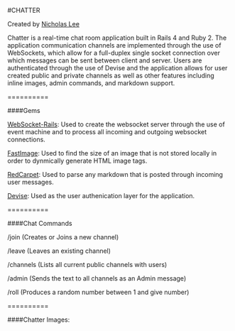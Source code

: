 #CHATTER

Created by [Nicholas Lee](https://www.linkedin.com/in/nicky)

Chatter is a real-time chat room application built in Rails 4 and Ruby 2.  The application communication channels are implemented through the use of WebSockets, which allow for a full-duplex single socket connection over which messages can be sent between client and server.  Users are authenticated through the use of Devise and the application allows for user created public and private channels as well as other features including inline images, admin commands, and markdown support.

==========

####Gems

[WebSocket-Rails](https://github.com/websocket-rails): Used to create the websocket server through the use of event machine and to process all incoming and outgoing websocket connections.

[FastImage](https://github.com/sdsykes/fastimage): Used to find the size of an image that is not stored locally in order to dynmically generate HTML image tags.

[RedCarpet](https://github.com/vmg/redcarpet): Used to parse any markdown that is posted through incoming user messages.

[Devise](https://github.com/plataformatec/devise): Used as the user authenication layer for the application.

==========

####Chat Commands

/join <channel> (Creates or Joins a new channel)

/leave <channel> (Leaves an existing channel)

/channels (Lists all current public channels with users)

/admin <text> (Sends the text to all channels as an Admin message)

/roll <number> (Produces a random number between 1 and give number)

==========

####Chatter Images:
